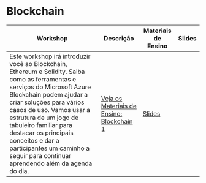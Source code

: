 # Blockchain

| Workshop | Descrição | Materiais de Ensino | Slides |
| -------- | ----------- | ----------------- | ------ |
| Este workshop irá introduzir você ao Blockchain, Ethereum e Solidity. Saiba como as ferramentas e serviços do Microsoft Azure Blockchain podem ajudar a criar soluções para vários casos de uso. Vamos usar a estrutura de um jogo de tabuleiro familiar para destacar os principais conceitos e dar a participantes um caminho a seguir para continuar aprendendo além da agenda do dia. | [Veja os Materiais de Ensino: Blockchain 1](./Build_Smart_Contracts/README.md) | [Slides]() |